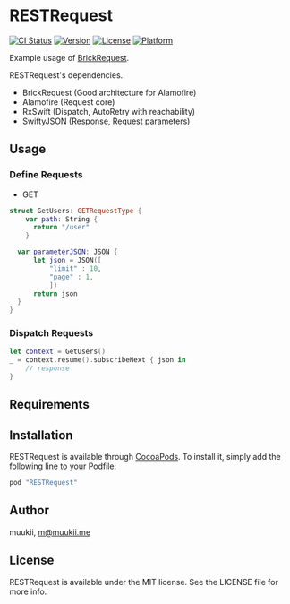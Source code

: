 # RESTRequest

[![CI Status](http://img.shields.io/travis/muukii/RESTRequest.svg?style=flat)](https://travis-ci.org/muukii/RESTRequest)
[![Version](https://img.shields.io/cocoapods/v/RESTRequest.svg?style=flat)](http://cocoapods.org/pods/RESTRequest)
[![License](https://img.shields.io/cocoapods/l/RESTRequest.svg?style=flat)](http://cocoapods.org/pods/RESTRequest)
[![Platform](https://img.shields.io/cocoapods/p/RESTRequest.svg?style=flat)](http://cocoapods.org/pods/RESTRequest)

Example usage of [BrickRequest](https://github.com/muukii/BrickRequest).

RESTRequest's dependencies.
- BrickRequest (Good architecture for Alamofire)
- Alamofire (Request core)
- RxSwift (Dispatch, AutoRetry with reachability)
- SwiftyJSON (Response, Request parameters)

## Usage

### Define Requests
- GET
```swift
struct GetUsers: GETRequestType {
    var path: String {
      return "/user"
    }

  var parameterJSON: JSON {
      let json = JSON([
          "limit" : 10,
          "page" : 1,
          ])
      return json
  }
}
```

### Dispatch Requests
```swift
let context = GetUsers()
_ = context.resume().subscribeNext { json in
    // response
}
```

## Requirements

## Installation

RESTRequest is available through [CocoaPods](http://cocoapods.org). To install
it, simply add the following line to your Podfile:

```ruby
pod "RESTRequest"
```

## Author

muukii, m@muukii.me

## License

RESTRequest is available under the MIT license. See the LICENSE file for more info.
